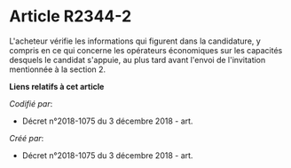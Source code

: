 # Article R2344-2

L'acheteur vérifie les informations qui figurent dans la candidature, y compris en ce qui concerne les opérateurs économiques
sur les capacités desquels le candidat s'appuie, au plus tard avant l'envoi de l'invitation mentionnée à la section 2.

**Liens relatifs à cet article**

_Codifié par_:

  - Décret n°2018-1075 du 3 décembre 2018 - art.

_Créé par_:

  - Décret n°2018-1075 du 3 décembre 2018 - art.
